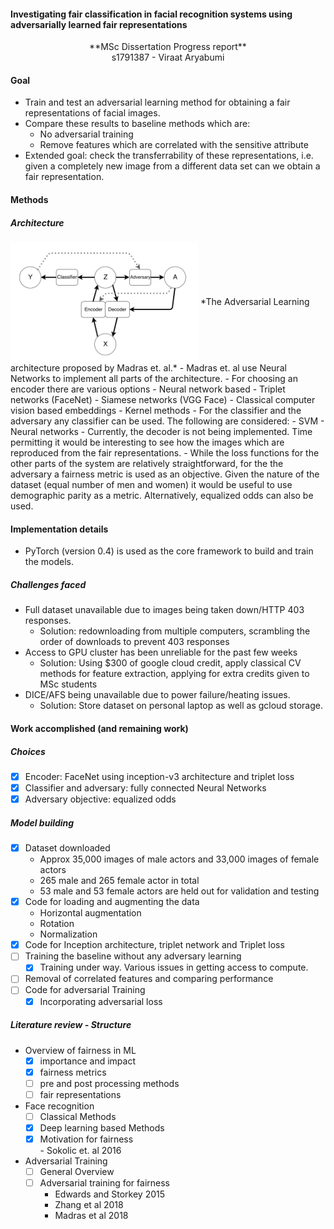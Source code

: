#### Investigating fair classification in facial recognition systems using adversarially learned fair representations
<center>**MSc Dissertation Progress report**</center>
<center>s1791387 - Viraat Aryabumi</center>

#### Goal
- Train and test an adversarial learning method for obtaining a fair representations of facial images.
- Compare these results to baseline methods which are:
  - No adversarial training
  - Remove features which are correlated with the sensitive attribute
- Extended goal: check the transferrability of these representations, i.e. given a completely new image from a different data set can we obtain a fair representation.

#### Methods

##### Architecture  
<img src="lftr.png" alt="LAFTR" width="300px" align="center"/>
*The Adversarial Learning architecture proposed by Madras et. al.*
- Madras et. al use Neural Networks to implement all parts of the architecture.
- For choosing an encoder there are various options
  - Neural network based
      - Triplet networks (FaceNet)
      - Siamese networks (VGG Face)
  - Classical computer vision based embeddings
      - Kernel methods
- For the classifier and the adversary any classifier can be used. The following are considered:
  - SVM
  - Neural networks
- Currently, the decoder is not being implemented. Time permitting it would be interesting to see how the images which are reproduced from the fair representations.
- While the loss functions for the other parts of the system are relatively straightforward, for the the adversary a fairness metric is used as an objective. Given the nature of the dataset (equal number of men and women) it would be useful to use demographic parity as a metric. Alternatively, equalized odds can also be used.

#### Implementation details  
- PyTorch (version 0.4) is used as the core framework to build and train the models.

##### Challenges faced
- Full dataset unavailable due to images being taken down/HTTP 403 responses.  
  - Solution: redownloading from multiple computers, scrambling the order of downloads to prevent 403 responses
- Access to GPU cluster has been unreliable for the past few weeks
  - Solution: Using $300 of google cloud credit, apply classical CV methods for feature extraction, applying for extra credits given to MSc students
- DICE/AFS being unavailable due to power failure/heating issues.
  - Solution: Store dataset on personal laptop as well as gcloud storage.

#### Work accomplished (and remaining work)

##### Choices
- [x] Encoder: FaceNet using inception-v3 architecture and triplet loss
- [x] Classifier and adversary: fully connected Neural Networks  
- [x] Adversary objective: equalized odds

##### Model building
- [x] Dataset downloaded
  - Approx 35,000 images of male actors and 33,000 images of female actors
  - 265 male and 265 female actor in total
  - 53 male and 53 female actors are held out for validation and testing
- [x] Code for loading and augmenting the data
  - Horizontal augmentation
  - Rotation
  - Normalization
- [x] Code for Inception architecture, triplet network and Triplet loss
- [ ] Training the baseline without any adversary learning
  - [x] Training under way. Various issues in getting access to compute.
- [ ] Removal of correlated features and comparing performance
- [ ] Code for adversarial Training
  - [x] Incorporating adversarial loss

##### Literature review - Structure
- Overview of fairness in ML
  - [x] importance and impact
  - [x] fairness metrics
  - [ ] pre and post processing methods
  - [ ] fair representations
- Face recognition
  - [ ] Classical Methods
  - [x] Deep learning based Methods
  - [x] Motivation for fairness  
        - Sokolic et. al 2016
- Adversarial Training
  - [ ] General Overview
  - [ ] Adversarial training for fairness  
      -  Edwards and Storkey 2015  
      -  Zhang et al 2018  
      -  Madras et al 2018  
